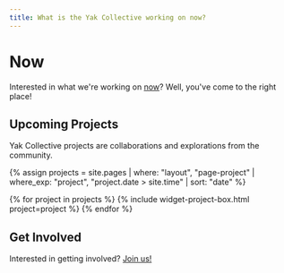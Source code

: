 ```yaml
---
title: What is the Yak Collective working on now?
---
```

# Now

Interested in what we're working on [now](https://nownownow.com/about)? Well, you've come to the right place!

## Upcoming Projects

Yak Collective projects are collaborations and explorations from the community.

{% assign projects = site.pages | where: "layout", "page-project"
                                | where_exp: "project", "project.date > site.time"
                                | sort: "date" %}

{% for project in projects %}
    {% include widget-project-box.html project=project %}
{% endfor %}

## Get Involved

Interested in getting involved? [Join us!](/join/)
